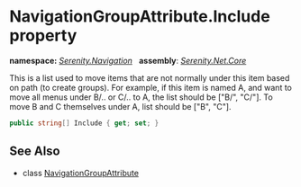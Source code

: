 # NavigationGroupAttribute.Include property
**namespace:** *[Serenity.Navigation](../../README.md#serenity.navigation-namespace)*   **assembly**: *[Serenity.Net.Core](../../README.md)*

This is a list used to move items that are not normally under this item based on path (to create groups). For example, if this item is named A, and want to move all menus under B/.. or C/.. to A, the list should be ["B/", "C/"]. To move B and C themselves under A, list should be ["B", "C"].

```csharp
public string[] Include { get; set; }
```

## See Also

* class [NavigationGroupAttribute](../NavigationGroupAttribute.md)